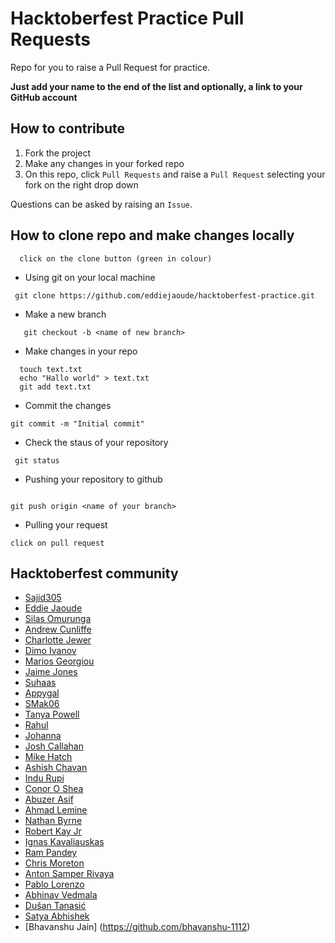 # Hacktoberfest Practice Pull Requests

Repo for you to raise a Pull Request for practice.

**Just add your name to the end of the list and optionally, a link to your GitHub account**

## How to contribute

1. Fork the project
2. Make any changes in your forked repo
3. On this repo, click `Pull Requests` and raise a `Pull Request` selecting your fork on the right drop down

Questions can be asked by raising an `Issue`.

## How to clone repo and make changes locally

```
  click on the clone button (green in colour)

```

  - Using git on your local machine

```
 git clone https://github.com/eddiejaoude/hacktoberfest-practice.git

 ```

- Make a new branch
```
   git checkout -b <name of new branch>

```


- Make changes in your repo
```
  touch text.txt
  echo "Hallo world" > text.txt
  git add text.txt

 ```
 - Commit the changes

 ```
 git commit -m "Initial commit"

 ```

 - Check the staus of your repository
 ```
  git status

 ```

 - Pushing your repository to github

 ```

 git push origin <name of your branch>

 ```


 - Pulling your request

 ```
 click on pull request

 ```


## Hacktoberfest community
- [Sajid305](https://github.com/Sajid305)
- [Eddie Jaoude](https://github.com/eddiejaoude)
- [Silas Omurunga](https://github.com/Simbadeveloper)
- [Andrew Cunliffe](https://github.com/andrew-cunliffe)
- [Charlotte Jewer](https://github.com/Charlotte990)
- [Dimo Ivanov](https://github.com/divanoff)
- [Marios Georgiou](https://github.com/MariosGeorgiou)
- [Jaime Jones](https://github.com/jaime-lynn)
- [Suhaas](https://github.com/suhaaskataria)
- [Appygal](https://github.com/appygal)
- [SMak06](https://github.com/SMak06)
- [Tanya Powell](https://github.com/tanyapowell)
- [Rahul](https://github.com/kohli6010)
- [Johanna](https://github.com/Johanna-hub)
- [Josh Callahan](https://github.com/joshcallahan)
- [Mike Hatch](https://github.com/mikeshatch)
- [Ashish Chavan](https://github.com/AshishChavan98)
- [Indu Rupi](https://github.com/indurupi)
- [Conor O Shea](https://github.com/conoroshea1996)
- [Abuzer Asif](https://github.com/abuzerasif)
- [Ahmad Lemine](https://github.com/ahmadlemine/)
- [Nathan Byrne](https://github.com/naefun/)
- [Robert Kay Jr](https://github.com/RobertKayJr/)
- [Ignas Kavaliauskas](https://github.com/ignaskavaliauskas)
- [Ram Pandey](https://github.com/ram2510)
- [Chris Moreton](https://github.com/chris-moreton/)
- [Anton Samper Rivaya](https://github.com/antonsamper/)
- [Pablo Lorenzo](https://github.com/Ll2NZ/)
- [Abhinav Vedmala](https://github.com/mrswagbhinav/)
- [Dušan Tanasić](https://github.com/Duk4/)
- [Satya Abhishek](https://github.com/kashek85)
- [Bhavanshu Jain] (https://github.com/bhavanshu-1112)
